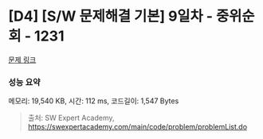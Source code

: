 # [D4] [S/W 문제해결 기본] 9일차 - 중위순회 - 1231 

[문제 링크](https://swexpertacademy.com/main/code/problem/problemDetail.do?contestProbId=AV140YnqAIECFAYD) 

### 성능 요약

메모리: 19,540 KB, 시간: 112 ms, 코드길이: 1,547 Bytes



> 출처: SW Expert Academy, https://swexpertacademy.com/main/code/problem/problemList.do